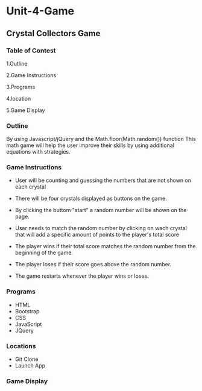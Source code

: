 # Unit-4-Game


## Crystal Collectors Game


### Table of Contest 

1.Outline

2.Game Instructions

3.Programs 

4.location

5.Game Display

### Outline
By using Javascript/jQuery and the Math.floor(Math.random()) function
This math game will help the user improve their skills by using additional equations with strategies. 


### Game Instructions

* User will be counting and guessing the numbers that are not shown on each crystal
* There will be four crystals displayed as buttons on the game.
* By clicking the buttom "start" a random number will be shown on the page. 
* User needs to match the random number by clicking on wach crystal that will add a specific amount  of points to the player's total score
* The player wins if their total score matches the random number from the beginning of the game.

* The player loses if their score goes above the random number.

* The game restarts whenever the player wins or loses.

### Programs
 * HTML
 * Bootstrap
 * CSS
 * JavaScript
 * JQuery
 
 ### Locations
 - Git Clone 
 - Launch App
 
 ### Game Display
 
 
